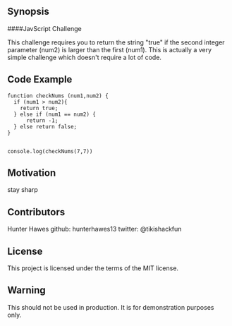 ## Synopsis

####JavScript Challenge

This challenge requires you to return the string "true" if the second integer parameter (num2) is larger than the first (num1). This is actually a very simple challenge which doesn't require a lot of code.

## Code Example

```
function checkNums (num1,num2) {
  if (num1 > num2){
    return true; 
  } else if (num1 == num2) {
      return -1; 
  } else return false;
}


console.log(checkNums(7,7))
```



## Motivation

stay sharp


## Contributors

Hunter Hawes
github: hunterhawes13
twitter: @tikishackfun

## License

This project is licensed under the terms of the MIT license.

## Warning

This should not be used in production. It is for demonstration purposes only.
